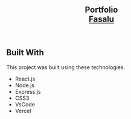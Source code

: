 <h2 align="center">
  Portfolio <br/>
  <a href="https://personal-portfolio-three-wheat-71.vercel.app" target="_blank">Fasalu</a>
</h2>

<br/>


## Built With

This project was built using these technologies.

- React.js
- Node.js
- Express.js
- CSS3
- VsCode
- Vercel
